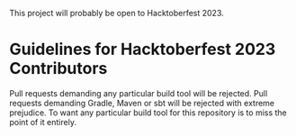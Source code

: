 This project will probably be open to Hacktoberfest 2023.

# Guidelines for Hacktoberfest 2023 Contributors

Pull requests demanding any particular build tool will be rejected. Pull 
requests demanding Gradle, Maven or sbt will be rejected with extreme prejudice. 
To want any particular build tool for this repository is to miss the point of it 
entirely.
